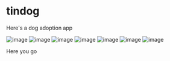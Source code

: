 # tindog

Here's a dog adoption app

![image](https://user-images.githubusercontent.com/59219441/204844605-7c3f5ed6-0295-49a9-8acd-a45e79cbfe79.png)
![image](https://user-images.githubusercontent.com/59219441/204843831-1bce50b6-cedb-46bc-9a98-a7da8e522947.png)
![image](https://user-images.githubusercontent.com/59219441/204843929-e4b807a1-f0d4-4162-aeaa-3db7df594780.png)
![image](https://user-images.githubusercontent.com/59219441/204844131-bd80d467-0229-402c-880a-16cbea3d020a.png)
![image](https://user-images.githubusercontent.com/59219441/204844226-c1a61956-9a89-4a54-9f93-c351a9989e0b.png)
![image](https://user-images.githubusercontent.com/59219441/204844311-5e636e52-cb70-47c0-835b-61e0d77f3c8b.png)
![image](https://user-images.githubusercontent.com/59219441/204844467-05c42ac3-31c0-43d8-acc3-c3511a080c79.png)

Here you go
